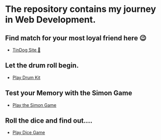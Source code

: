 # The repository contains my journey in Web Development.

## Find match for your most loyal friend here 	:wink:

* [TinDog Site 	:dog:](https://tindogbydv.netlify.app/)


## Let the drum roll begin.

* [Play Drum Kit](https://drumkitbydv.netlify.app/)

## Test your Memory with the Simon Game
 
* [Play the Simon Game](https://simongamebydv.netlify.app/)

## Roll the dice and find out....

* [Play Dice Game](https://dicegamebydv.netlify.app/)


